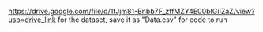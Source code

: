 https://drive.google.com/file/d/1tJjm81-Bnbb7F_zffMZY4E00bIGiIZaZ/view?usp=drive_link
for the dataset, save it as "Data.csv" for code to run
